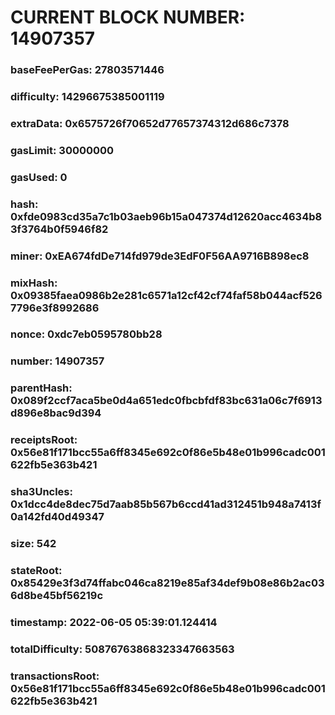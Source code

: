 # CURRENT BLOCK NUMBER: 14907357

### baseFeePerGas: 27803571446
### difficulty: 14296675385001119
### extraData: 0x6575726f70652d77657374312d686c7378
### gasLimit: 30000000
### gasUsed: 0
### hash: 0xfde0983cd35a7c1b03aeb96b15a047374d12620acc4634b83f3764b0f5946f82
### miner: 0xEA674fdDe714fd979de3EdF0F56AA9716B898ec8
### mixHash: 0x09385faea0986b2e281c6571a12cf42cf74faf58b044acf5267796e3f8992686
### nonce: 0xdc7eb0595780bb28
### number: 14907357
### parentHash: 0x089f2ccf7aca5be0d4a651edc0fbcbfdf83bc631a06c7f6913d896e8bac9d394
### receiptsRoot: 0x56e81f171bcc55a6ff8345e692c0f86e5b48e01b996cadc001622fb5e363b421
### sha3Uncles: 0x1dcc4de8dec75d7aab85b567b6ccd41ad312451b948a7413f0a142fd40d49347
### size: 542
### stateRoot: 0x85429e3f3d74ffabc046ca8219e85af34def9b08e86b2ac036d8be45bf56219c
### timestamp: 2022-06-05 05:39:01.124414
### totalDifficulty: 50876763868323347663563
### transactionsRoot: 0x56e81f171bcc55a6ff8345e692c0f86e5b48e01b996cadc001622fb5e363b421
